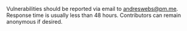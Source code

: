 Vulnerabilities should be reported via email to andreswebs@pm.me. Response time is usually less than 48 hours. Contributors can remain anonymous if desired.
